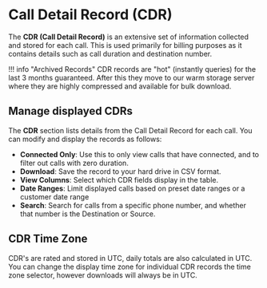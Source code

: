 # Call Detail Record (CDR)
The **CDR (Call Detail Record)** is an extensive set of information collected and stored for each call. This is used primarily for billing purposes as it contains details such as call duration and destination number. 

!!! info "Archived Records"
    CDR records are "hot" (instantly queries) for the last 3 months guaranteed. After this they move to our warm storage server where they are highly compressed and available for bulk download.

## Manage displayed CDRs
The **CDR** section lists details from the Call Detail Record for each call. You can modify and display the records as follows:

* **Connected Only**: Use this to only view calls that have connected, and to filter out calls with zero duration.
* **Download**: Save the record to your hard drive in CSV format.
* **View Columns**: Select which CDR fields display in the table.
* **Date Ranges**: Limit displayed calls based on preset date ranges or a customer date range
* **Search**: Search for calls from a specific phone number, and whether that number is the Destination or Source. 

## CDR Time Zone
CDR's are rated and stored in UTC, daily totals are also calculated in UTC. You can change the display time zone for individual CDR records the time zone selector, however downloads will always be in UTC.
